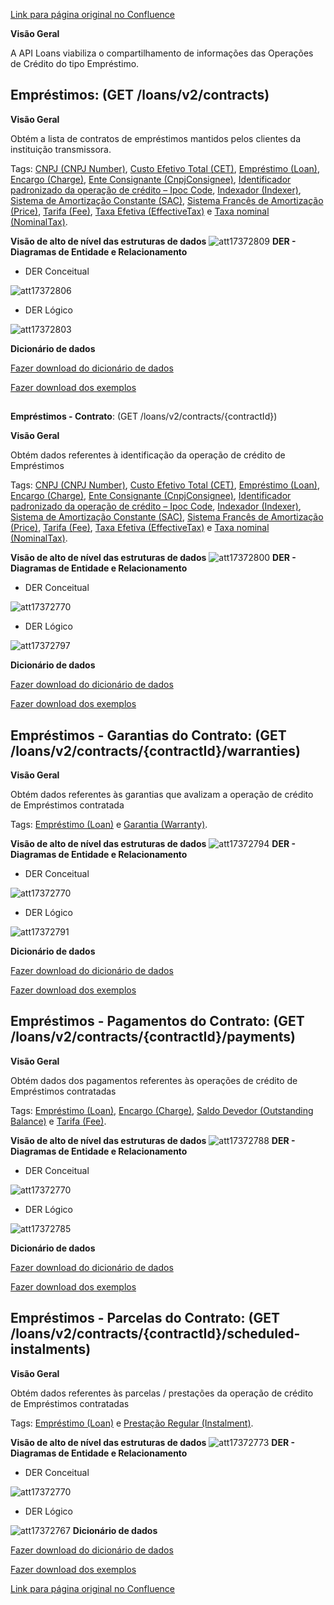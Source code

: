[Link para página original no Confluence](https://openfinancebrasil.atlassian.net/wiki/spaces/OF/pages/17372685)

**Visão Geral**

A API Loans viabiliza o compartilhamento de informações das Operações de Crédito do tipo Empréstimo.

## **Empréstimos**: (GET /loans/v2/contracts)

**Visão Geral**

Obtém a lista de contratos de empréstimos mantidos pelos clientes da instituição transmissora.

Tags: [CNPJ (CNPJ Number)](https://openfinancebrasil.atlassian.net/wiki/spaces/OF/pages/17379230#CNPJ-%28CNPJ-Number%29), [Custo Efetivo Total (CET)](https://openfinancebrasil.atlassian.net/wiki/spaces/OF/pages/17379230#Custo-Efetivo-Total-%28CET%29), [Empréstimo (Loan)](https://openfinancebrasil.atlassian.net/wiki/spaces/OF/pages/17379230#Empr%C3%A9stimo-%28Loan%29), [Encargo (Charge)](https://openfinancebrasil.atlassian.net/wiki/spaces/OF/pages/17379230#Encargo-%28Charge%29), [Ente Consignante (CnpjConsignee)](https://openfinancebrasil.atlassian.net/wiki/spaces/OF/pages/17379230#Ente-Consignante-%28CnpjConsignee%29), [Identificador padronizado da operação de crédito – Ipoc Code](https://openfinancebrasil.atlassian.net/wiki/spaces/OF/pages/17379230#Identificador-Padronizado-da-Opera%C3%A7%C3%A3o-de-Cr%C3%A9dito-%E2%80%93-Ipoc-Code), [Indexador (Indexer)](https://openfinancebrasil.atlassian.net/wiki/spaces/OF/pages/17379230#Indexador-%28Indexer%29), [Sistema de Amortização Constante (SAC)](https://openfinancebrasil.atlassian.net/wiki/spaces/OF/pages/17379230#Sistema-de-Amortiza%C3%A7%C3%A3o-Constante-%28SAC%29), [Sistema Francês de Amortização (Price)](https://openfinancebrasil.atlassian.net/wiki/spaces/OF/pages/17379230#Sistema-Franc%C3%AAs-de-Amortiza%C3%A7%C3%A3o-%28Price%29), [Tarifa (Fee)](https://openfinancebrasil.atlassian.net/wiki/spaces/OF/pages/17379230#Tarifa-%28Fee%29), [Taxa Efetiva (EffectiveTax)](https://openfinancebrasil.atlassian.net/wiki/spaces/OF/pages/17379230#Taxa-Efetiva-%28EffectiveTax%29) e [Taxa nominal (NominalTax)](https://openfinancebrasil.atlassian.net/wiki/spaces/OF/pages/17379230#Taxa-nominal-%28NominalTax%29).

**Visão de alto de nível das estruturas de dados**
![att17372809](Informa%c3%a7%c3%b5es%20Gerais%20-%20Empr%c3%a9stimos%20-%20v2.0.1/attachments/TLD_Loans_List-2dca2a73.png)
**DER - Diagramas de Entidade e Relacionamento**

- DER Conceitual

![att17372806](Informa%c3%a7%c3%b5es%20Gerais%20-%20Empr%c3%a9stimos%20-%20v2.0.1/attachments/DER_Loans_List_Conceitual-1a77830e.png)

- DER Lógico

![att17372803](Informa%c3%a7%c3%b5es%20Gerais%20-%20Empr%c3%a9stimos%20-%20v2.0.1/attachments/DER_Loans_List_Logico-b44dc150.png)

**Dicionário de dados**

[Fazer download do dicionário de dados](https://openbanking-brasil.github.io/openapi/dictionary/loansGetContracts_v2.csv)

[Fazer download dos exemplos](https://openfinancebrasil.atlassian.net/wiki/download/attachments/9961490/loansGetContracts.csv?api=v2&amp;download=true)

##   
**Empréstimos - Contrato**: (GET /loans/v2/contracts/{contractId})

**Visão Geral**

Obtém dados referentes à identificação da operação de crédito de Empréstimos

Tags: [CNPJ (CNPJ Number)](https://openfinancebrasil.atlassian.net/wiki/spaces/OF/pages/17379230#CNPJ-%28CNPJ-Number%29), [Custo Efetivo Total (CET)](https://openfinancebrasil.atlassian.net/wiki/spaces/OF/pages/17379230#Custo-Efetivo-Total-%28CET%29), [Empréstimo (Loan)](https://openfinancebrasil.atlassian.net/wiki/spaces/OF/pages/17379230#Empr%C3%A9stimo-%28Loan%29), [Encargo (Charge)](https://openfinancebrasil.atlassian.net/wiki/spaces/OF/pages/17379230#Encargo-%28Charge%29), [Ente Consignante (CnpjConsignee)](https://openfinancebrasil.atlassian.net/wiki/spaces/OF/pages/17379230#Ente-Consignante-%28CnpjConsignee%29), [Identificador padronizado da operação de crédito – Ipoc Code](https://openfinancebrasil.atlassian.net/wiki/spaces/OF/pages/17379230#Identificador-Padronizado-da-Opera%C3%A7%C3%A3o-de-Cr%C3%A9dito-%E2%80%93-Ipoc-Code), [Indexador (Indexer)](https://openfinancebrasil.atlassian.net/wiki/spaces/OF/pages/17379230#Indexador-%28Indexer%29), [Sistema de Amortização Constante (SAC)](https://openfinancebrasil.atlassian.net/wiki/spaces/OF/pages/17379230#Sistema-de-Amortiza%C3%A7%C3%A3o-Constante-%28SAC%29), [Sistema Francês de Amortização (Price)](https://openfinancebrasil.atlassian.net/wiki/spaces/OF/pages/17379230#Sistema-Franc%C3%AAs-de-Amortiza%C3%A7%C3%A3o-%28Price%29), [Tarifa (Fee)](https://openfinancebrasil.atlassian.net/wiki/spaces/OF/pages/17379230#Tarifa-%28Fee%29), [Taxa Efetiva (EffectiveTax)](https://openfinancebrasil.atlassian.net/wiki/spaces/OF/pages/17379230#Taxa-Efetiva-%28EffectiveTax%29) e [Taxa nominal (NominalTax)](https://openfinancebrasil.atlassian.net/wiki/spaces/OF/pages/17379230#Taxa-nominal-%28NominalTax%29).

**Visão de alto de nível das estruturas de dados**
![att17372800](Informa%c3%a7%c3%b5es%20Gerais%20-%20Empr%c3%a9stimos%20-%20v2.0.1/attachments/TLD_Loans_Contract-fad2d027.png)
**DER - Diagramas de Entidade e Relacionamento**

- DER Conceitual

![att17372770](Informa%c3%a7%c3%b5es%20Gerais%20-%20Empr%c3%a9stimos%20-%20v2.0.1/attachments/DER_Loans-14b4a0b8.png)

- DER Lógico

![att17372797](Informa%c3%a7%c3%b5es%20Gerais%20-%20Empr%c3%a9stimos%20-%20v2.0.1/attachments/DER_Loans_Contract-a02d96d4.png)

**Dicionário de dados**

[Fazer download do dicionário de dados](https://openbanking-brasil.github.io/openapi/dictionary/loansGetContractsContractId_v2.csv)

[Fazer download dos exemplos](https://openfinancebrasil.atlassian.net/wiki/download/attachments/9961490/loansGetContractsContractId.csv?api=v2&amp;download=true)

## **Empréstimos - Garantias do Contrato**: (GET /loans/v2/contracts/{contractId}/warranties)

**Visão Geral**

Obtém dados referentes às garantias que avalizam a operação de crédito de Empréstimos contratada

Tags: [Empréstimo (Loan)](https://openfinancebrasil.atlassian.net/wiki/spaces/OF/pages/17379230#Empr%C3%A9stimo-%28Loan%29) e [Garantia (Warranty)](https://openfinancebrasil.atlassian.net/wiki/spaces/OF/pages/17379230#Garantia-%28Warranty%29).

**Visão de alto de nível das estruturas de dados**
![att17372794](Informa%c3%a7%c3%b5es%20Gerais%20-%20Empr%c3%a9stimos%20-%20v2.0.1/attachments/TLD_Loans_Warranties-9d79de56.png)
**DER - Diagramas de Entidade e Relacionamento**

- DER Conceitual

![att17372770](Informa%c3%a7%c3%b5es%20Gerais%20-%20Empr%c3%a9stimos%20-%20v2.0.1/attachments/DER_Loans-14b4a0b8.png)

- DER Lógico

![att17372791](Informa%c3%a7%c3%b5es%20Gerais%20-%20Empr%c3%a9stimos%20-%20v2.0.1/attachments/DER_Loans_Warranties-fa9fed2b.png)

**Dicionário de dados**

[Fazer download do dicionário de dados](https://openbanking-brasil.github.io/openapi/dictionary/loansGetContractsContractIdWarranties_v2.csv)

[Fazer download dos exemplos](https://openfinancebrasil.atlassian.net/wiki/download/attachments/9961490/loansGetContractsContractIdWarranties.csv?api=v2&amp;download=true)

## **Empréstimos - Pagamentos do Contrato**: (GET /loans/v2/contracts/{contractId}/payments)

**Visão Geral**

Obtém dados dos pagamentos referentes às operações de crédito de Empréstimos contratadas

Tags: [Empréstimo (Loan)](https://openfinancebrasil.atlassian.net/wiki/spaces/OF/pages/17379230#Empr%C3%A9stimo-%28Loan%29), [Encargo (Charge)](https://openfinancebrasil.atlassian.net/wiki/spaces/OF/pages/17379230#Encargo-%28Charge%29), [Saldo Devedor (Outstanding Balance)](https://openfinancebrasil.atlassian.net/wiki/spaces/OF/pages/17379230#Saldo-Devedor-%28Outstanding-Balance%29) e [Tarifa (Fee)](https://openfinancebrasil.atlassian.net/wiki/spaces/OF/pages/17379230#Tarifa-%28Fee%29).

**Visão de alto de nível das estruturas de dados**
![att17372788](Informa%c3%a7%c3%b5es%20Gerais%20-%20Empr%c3%a9stimos%20-%20v2.0.1/attachments/TLD_Loans_Payments-d4bed1ea.png)
**DER - Diagramas de Entidade e Relacionamento**

- DER Conceitual

![att17372770](Informa%c3%a7%c3%b5es%20Gerais%20-%20Empr%c3%a9stimos%20-%20v2.0.1/attachments/DER_Loans-14b4a0b8.png)

- DER Lógico

![att17372785](Informa%c3%a7%c3%b5es%20Gerais%20-%20Empr%c3%a9stimos%20-%20v2.0.1/attachments/DER_Loans_Payments-018c7f0b.png)

**Dicionário de dados**

[Fazer download do dicionário de dados](https://openbanking-brasil.github.io/openapi/dictionary/loansGetContractsContractIdPayments_v2.csv)

[Fazer download dos exemplos](https://openfinancebrasil.atlassian.net/wiki/download/attachments/9961490/loansGetContractsContractIdPayments.csv?api=v2&amp;download=true)

## **Empréstimos - Parcelas do Contrato**: (GET /loans/v2/contracts/{contractId}/scheduled-instalments)

**Visão Geral**

Obtém dados referentes às parcelas / prestações da operação de crédito de Empréstimos contratadas

Tags: [Empréstimo (Loan)](https://openfinancebrasil.atlassian.net/wiki/spaces/OF/pages/17379230#Empr%C3%A9stimo-%28Loan%29) e [Prestação Regular (Instalment)](https://openfinancebrasil.atlassian.net/wiki/spaces/OF/pages/17379230#Presta%C3%A7%C3%A3o-Regular-%28Instalment%29).

**Visão de alto de nível das estruturas de dados**
![att17372773](Informa%c3%a7%c3%b5es%20Gerais%20-%20Empr%c3%a9stimos%20-%20v2.0.1/attachments/TLD_Loans_Instalments-6076accf.png)
**DER - Diagramas de Entidade e Relacionamento**

- DER Conceitual

![att17372770](Informa%c3%a7%c3%b5es%20Gerais%20-%20Empr%c3%a9stimos%20-%20v2.0.1/attachments/DER_Loans-14b4a0b8.png)
- DER Lógico

![att17372767](Informa%c3%a7%c3%b5es%20Gerais%20-%20Empr%c3%a9stimos%20-%20v2.0.1/attachments/DER_Loans_Instalments-a5bde7e6.png)
**Dicionário de dados**

[Fazer download do dicionário de dados](https://openbanking-brasil.github.io/openapi/dictionary/loansGetContractsContractIdScheduledInstalments_v2.csv)

[Fazer download dos exemplos](https://openfinancebrasil.atlassian.net/wiki/download/attachments/9961490/loansGetContractsContractIdScheduledInstalments.csv?api=v2&amp;download=true)

[Link para página original no Confluence](https://openfinancebrasil.atlassian.net/wiki/spaces/OF/pages/17372685)